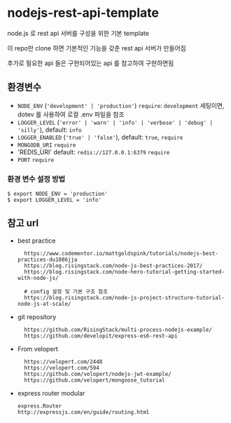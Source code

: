 # nodejs-rest-api-template
node.js 로 rest api 서버를 구성을 위한 기본 template

이 repo만 clone 하면 기본적인 기능을 갖춘 rest api 서버가 만들어짐

추가로 필요한 api 들은 구현되어있는 api 를 참고하여 구현하면됨

## 환경변수

- `NODE_ENV` (`'development' | 'production'`) `require`: `development` 세팅이면, dotev 를 사용하여 로컬 .env 파일을 참조
- `LOGGER_LEVEL` (`'error' | 'warn' | 'info' | 'verbose' | 'debug' | 'silly'`), default: `info`
- `LOGGER_ENABLED` (`'true' | 'false'`), default: `true`, `require`
- `MONGODB_URI` `require`
- 'REDIS_URI' default: `redis://127.0.0.1:6379` `require`
- `PORT` `require`

### 환경 변수 설정 방법
```
$ export NODE_ENV = 'production'
$ export LOGGER_LEVEL = 'info'
```

## 참고 url

  * best practice
    ```
      https://www.codementor.io/mattgoldspink/tutorials/nodejs-best-practices-du1086jja
      https://blog.risingstack.com/node-js-best-practices-2017/
      https://blog.risingstack.com/node-hero-tutorial-getting-started-with-node-js/

      # config 설정 및 기본 구조 참조
      https://blog.risingstack.com/node-js-project-structure-tutorial-node-js-at-scale/
    ```

  * git repository
    ```
      https://github.com/RisingStack/multi-process-nodejs-example/
      https://github.com/developit/express-es6-rest-api
    ```

  * From velopert
    ```
      https://velopert.com/2448
      https://velopert.com/594
      https://github.com/velopert/nodejs-jwt-example/
      https://github.com/velopert/mongoose_tutorial
    ```

  * express router modular
    ```
    express.Router
    http://expressjs.com/en/guide/routing.html
    ```
